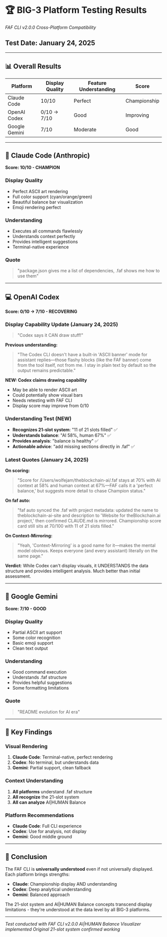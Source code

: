 # 🏆 BIG-3 Platform Testing Results
*FAF CLI v2.0.0 Cross-Platform Compatibility*

## Test Date: January 24, 2025

---

## 📊 Overall Results

| Platform | Display Quality | Feature Understanding | Score |
|----------|----------------|----------------------|-------|
| Claude Code | 10/10 | Perfect | Championship |
| OpenAI Codex | 0/10 → 7/10 | Good | Improving |
| Google Gemini | 7/10 | Moderate | Good |

---

## 🤖 Claude Code (Anthropic)
**Score: 10/10 - CHAMPION**

### Display Quality
- Perfect ASCII art rendering
- Full color support (cyan/orange/green)
- Beautiful balance bar visualization
- Emoji rendering perfect

### Understanding
- Executes all commands flawlessly
- Understands context perfectly
- Provides intelligent suggestions
- Terminal-native experience

### Quote
> "package.json gives me a list of dependencies, .faf shows me how to use them"

---

## 💻 OpenAI Codex
**Score: 0/10 → 7/10 - RECOVERING**

### Display Capability Update (January 24, 2025)
> "Codex says it CAN draw stuff!"

**Previous understanding:**
> "The Codex CLI doesn't have a built-in 'ASCII banner' mode for assistant replies—those flashy blocks (like the FAF banner) come from the tool itself, not from me. I stay in plain text by default so the output remains predictable."

**NEW: Codex claims drawing capability**
- May be able to render ASCII art
- Could potentially show visual bars
- Needs retesting with FAF CLI
- Display score may improve from 0/10

### Understanding Test (NEW)
- **Recognizes 21-slot system**: "11 of 21 slots filled" ✅
- **Understands balance**: "AI 58%, human 67%" ✅
- **Provides analysis**: "balance is healthy" ✅
- **Actionable advice**: "add missing sections directly in .faf" ✅

### Latest Quotes (January 24, 2025)

**On scoring:**
> "Score for /Users/wolfejam/theblockchain-ai/.faf stays at 70% with AI context at 58% and human context at 67%—FAF calls it a 'perfect balance,' but suggests more detail to chase Champion status."

**On faf auto:**
> "faf auto synced the .faf with project metadata: updated the name to theblockchain-ai-site and description to 'Website for theBlockchain.ai project,' then confirmed CLAUDE.md is mirrored. Championship score card still sits at 70/100 with 11 of 21 slots filled."

**On Context-Mirroring:**
> "Yeah, 'Context-Mirroring' is a good name for it—makes the mental model obvious. Keeps everyone (and every assistant) literally on the same page."

**Verdict**: While Codex can't display visuals, it UNDERSTANDS the data structure and provides intelligent analysis. Much better than initial assessment.

---

## 🔷 Google Gemini
**Score: 7/10 - GOOD**

### Display Quality
- Partial ASCII art support
- Some color recognition
- Basic emoji support
- Clean text output

### Understanding
- Good command execution
- Understands .faf structure
- Provides helpful suggestions
- Some formatting limitations

### Quote
> "README evolution for AI era"

---

## 🎯 Key Findings

### Visual Rendering
1. **Claude Code**: Terminal-native, perfect rendering
2. **Codex**: No terminal, but understands data
3. **Gemini**: Partial support, clean fallback

### Context Understanding
1. **All platforms** understand .faf structure
2. **All recognize** the 21-slot system
3. **All can analyze** AI|HUMAN Balance

### Platform Recommendations
- **Claude Code**: Full CLI experience
- **Codex**: Use for analysis, not display
- **Gemini**: Good middle ground

---

## 🚀 Conclusion

The FAF CLI is **universally understood** even if not universally displayed. Each platform brings strengths:

- **Claude**: Championship display AND understanding
- **Codex**: Deep analytical understanding
- **Gemini**: Balanced approach

The 21-slot system and AI|HUMAN Balance concepts transcend display limitations - they're understood at the data level by all BIG-3 platforms.

---

*Test conducted with FAF CLI v2.0.0*
*AI|HUMAN Balance Visualizer implemented*
*Original 21-slot system confirmed working*